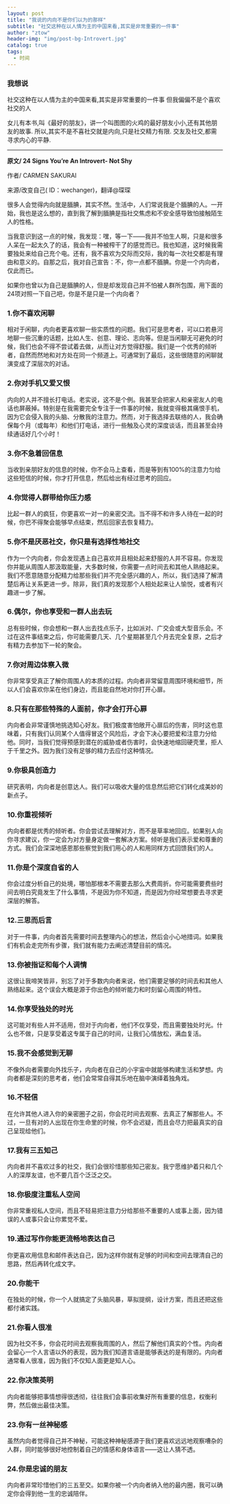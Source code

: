 ```yaml
---
layout: post
title: "我说的内向不是你们以为的那样"
subtitle: "社交这种在以人情为主的中国来看,其实是非常重要的一件事"
author: "ztow"
header-img: "img/post-bg-Introvert.jpg"
catalog: true
tags:
  - 时间
---
```

### 我想说
社交这种在以人情为主的中国来看,其实是非常重要的一件事
但我偏偏不是个喜欢社交的人

女儿有本书,叫《最好的朋友》，讲一个叫图图的火鸡的最好朋友小小,还有其他朋友的故事.
所以,其实不是不喜社交就是内向,只是社交精力有限.
交友及社交,都需寻求内心的平静.

---- 

**原文/ 24 Signs You’re An Introvert- Not Shy**

作者/ CARMEN SAKURAI

来源/改变自己( ID：wechanger)，翻译@琛琛

很多人会觉得内向就是腼腆，其实不然。生活中，人们常说我是个腼腆的人。一开始，我也是这么想的，直到我了解到腼腆是指社交焦虑和不安全感导致怕接触陌生人的性格。

当我意识到这一点的时候，我发现：嘿，等一下——我并不怕生人啊，只是和很多人呆在一起太久了的话，我会有一种被榨干了的感觉而已。我也知道，这时候我需要独处来给自己充个电。还有，我不喜欢为交际而交际，我的每一次社交都是有理由和意义的。自那之后，我对自己宣告：不，你一点都不腼腆。你是一个内向者，仅此而已。

如果你也曾以为自己是腼腆的人，但是却发现自己并不怕被人群所包围，用下面的24项对照一下自己吧，你是不是只是一个内向者？

### 1.你不喜欢闲聊
相对于闲聊，内向者更喜欢聊一些实质性的问题。我们可是思考者，可以口若悬河地聊一些沉重的话题，比如人生、创意、理论、志向等。但是当闲聊无可避免的时候，我们也会不得不尝试着去做，从而让对方觉得舒服。我们是一个优秀的倾听者，自然而然地和对方处在同一个频道上。可通常到了最后，这些很随意的闲聊就演变成了深层次的对话。

### 2.你对手机又爱又恨
内向的人并不擅长打电话。老实说，这不是个例。我甚至会把家人和亲密友人的电话也屏蔽掉。特别是在我需要完全专注于一件事的时候，我就变得极其痛恨手机，因为它会侵入我的头脑、分散我的注意力。然而，对于我选择去联络的人，我会确保每个月（或每年）和他们打电话，进行一些触及心灵的深度谈话，而且甚至会持续通话好几个小时！

### 3.你不急着回信息
当收到亲朋好友的信息的时候，你不会马上查看，而是等到有100%的注意力匀给这些短信的时候，你才打开信息，然后给出有经过思考的回应。

### 4.你觉得人群带给你压力感
比起一群人的疯狂，你更喜欢一对一的亲密交流。当不得不和许多人待在一起的时候，你巴不得聚会能够早点结束，然后回家去恢复精力。

### 5.你不是厌恶社交，你只是有选择性地社交
作为一个内向者，你会发现遇上自己喜欢并且相处起来舒服的人并不容易。你发现你并能从周围人那汲取能量，大多数时候，你需要一点时间去和其他人熟络起来。我们不愿意随意分配精力给那些我们并不完全感兴趣的人，所以，我们选择了解清楚后再让关系更进一步。除非，我们真的发现那个人相处起来让人愉悦，或者有兴趣进一步了解。

### 6.偶尔，你也享受和一群人出去玩
总有些时候，你会想和一群人出去找点乐子，比如派对、广交会或大型音乐会。不过在这件事结束之后，你可能需要几天、几个星期甚至几个月去完全复原，之后才有精力去参加下一轮的聚会。

### 7.你对周边体察入微
你非常享受真正了解你周围人的本质的过程。内向者非常留意周围环境和细节，所以人们会喜欢你呆在他们身边，而且能自然地对你打开心扉。

### 8.只有在那些特殊的人面前，你才会打开心扉
内向者会非常谨慎地挑选知心好友。我们极度害怕敞开心扉后的伤害，同时这也意味着，只有我们认同某个人值得冒这个风险后，才会下决心要把爱和注意力分给他。同时，当我们觉得预感到潜在的威胁或者伤害时，会快速地缩回硬壳里，拒人于千里之外。因为我们没有足够的精力去应付这种情况。

### 9.你极具创造力
研究表明，内向者是创意达人。我们可以吸收大量的信息然后把它们转化成美妙的新点子。

### 10.你重视倾听
内向者都是优秀的倾听者。你会尝试去理解对方，而不是草率地回应。如果别人向你寻求建议，你一定会为对方量身定做一套解决方案。倾听是我们表示爱和尊重的方式。我们会深深地感恩那些察觉到我们用心的人和用同样方式回馈我们的人。

### 11.你是个深度自省的人
你会过度分析自己的处境，哪怕那根本不需要去那么大费周折。你可能需要费些时间去明白究竟发生了什么事情，不是因为你不知道，而是因为你经常想要去寻求更深层的解答。

### 12.三思而后言
对于一件事，内向者首先需要时间去整理内心的想法，然后会小心地措词。如果我们有机会走完所有步骤，我们就有能力去阐述清楚目前的情况。

### 13.你被指证和每个人调情
这很让我啼笑皆非，别忘了对于多数内向者来说，他们需要足够的时间去和其他人熟络起来。这个误会大概是源于你出色的倾听能力和时刻留心周围的特性。

### 14.你享受独处的时光
这可能对有些人并不适用，但对于内向者，他们不仅享受，而且需要独处时光。什么也不做，只是享受着这专属于自己的时间，让我们心情放松，满血复活。

### 15.我不会感觉到无聊
不像外向者需要向外找乐子，内向者在自己的小宇宙中就能够构建生活和梦想。内向者都是深刻的思考者，他们会常常自得其乐地在脑中演绎着独角戏。

### 16.不轻信
在允许其他人进入你的亲密圈子之前，你会花时间去观察、去真正了解那些人。不过，一旦有对的人出现在你生命里的时候，你不会迟疑，而且会尽力把最真实的自己呈现给他们。

### 17.我有三五知己
内向者并不喜欢过多的社交，我们会很珍惜那些知己密友。我宁愿维护着只和几个人的深厚友谊，也不要几百个泛泛之交。

### 18.你极度注重私人空间
你非常重视私人空间，而且不轻易把注意力分给那些不重要的人或事上面，因为错误的人或事只会让你累觉不爱。

### 19.通过写作你能更流畅地表达自己
你更喜欢用信息和邮件表达自己，因为这样你就有足够的时间和空间去理清自己的思路，然后再转化成文字。

### 20.你能干
在独处的时候，你一个人就搞定了头脑风暴，草拟提纲，设计方案，而且还把这些都付诸实践。

### 21.你看人很准
因为社交不多，你会花时间去观察我周围的人，然后了解他们真实的个性。内向者会留心一个人言语以外的表现，因为我们知道言语是能够表达的是有限的。内向者通常看人很准，因为我们不仅知人面更是知人心。

### 22.你决策英明
内向者能够把事情想得很透彻，往往我们会事前收集好所有重要的信息，权衡利弊，然后做出最佳决策。

### 23.你有一丝神秘感
虽然内向者觉得自己并不神秘，可能这种神秘感源于我们更喜欢远远地观察嘈杂的人群，同时能够很好地控制着自己的情感和身体语言——这让人猜不透。

### 24.你是忠诚的朋友
内向者非常珍惜他们的三五至交。如果你被一个内向者纳入他的最内圈，我可以确定你会得到他一生的忠诚陪伴。